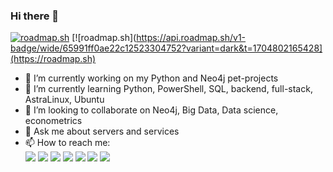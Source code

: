 ### Hi there 👋
[![roadmap.sh](https://api.roadmap.sh/v1-badge/tall/65991ff0ae22c12523304752?variant=dark)](https://roadmap.sh)
[![roadmap.sh](https://api.roadmap.sh/v1-badge/wide/65991ff0ae22c12523304752?variant=dark&t=1704802165428](https://roadmap.sh)
- 🔭 I’m currently working on my Python and Neo4j pet-projects
- 🌱 I’m currently learning Python, PowerShell, SQL, backend, full-stack, AstraLinux, Ubuntu
- 👯 I’m looking to collaborate on Neo4j, Big Data, Data science, econometrics
- 💬 Ask me about servers and services
- 📫 How to reach me:<div id="badges"><a href="mailto:igor.lytkin.2020@ya.ru"><img src="https://img.shields.io/badge/Яндекс-red?style=flat&logoColor=white"/></a>
<a href="https://t.me/IgorLytkin"><img src="https://img.shields.io/badge/Telegram-blue?color=blue&logo=telegram&logoColor=white"/></a>
<a href="https://www.facebook.com/igorlytkin2023/"><img src="https://img.shields.io/badge/Facebook-blue?style=flat&logo=Facebook&logoColor=white"/></a>
<a href="https://instagram.com/igorlytkin2023"><img src="https://img.shields.io/badge/Instagram-red?style=flat&logo=Instagram&logoColor=white"/></a>
<a href="https://twitter.com/ivlytkin"><img src="https://img.shields.io/badge/Twitter-blue?style=flat&logo=Twitter&logoColor=white"/></a>
<a href="https://www.linkedin.com/in/igor-lytkin-29516552"><img src="https://img.shields.io/badge/Linkedin-blue?style=flat&logo=Linkedin&logoColor=white"/></a>
<a href="https://www.youtube.com/channel/UCmiOCyMzEFRdnYNceaPcGpw"><img src="https://img.shields.io/badge/YouTube-red?style=flat&logo=YouTube&logoColor=white"/></a>
</div>
<!--
**IgorLytkin/IgorLytkin** is a ✨ _special_ ✨ repository because its `README.md` (this file) appears on your GitHub profile.

Here are some ideas to get you started:

- 🤔 I’m looking for help with ...
- 😄 Pronouns: ...
- ⚡ Fun fact: ...
-->
